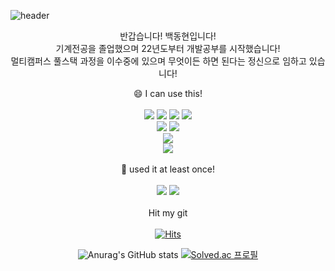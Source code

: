 ![header](https://capsule-render.vercel.app/api?type=Waving&color=auto&height=300&section=header&text=Welcom&fontSize=90&desc=Baek's%20git&descAlign=64&descAlignY=65)

<div align="center">

  반갑습니다! 백동현입니다!<br/>
  기계전공을 졸업했으며 22년도부터 개발공부를 시작했습니다!<br/>
  멀티캠퍼스 풀스택 과정을 이수중에 있으며 무엇이든 하면 된다는 정신으로 임하고 있습니다!
  
  
  😄 I can use this! 
<br/>
<br/>
<img src="https://img.shields.io/badge/HTML-E34F26?style=flat-square&logo=HTML5&logoColor=white"/>
<img src="https://img.shields.io/badge/JAVA-00A4FF?style=flat-square&logo=java&logoColor=white"/>
<img src="https://img.shields.io/badge/JAVA SCRIPT-FFEF00?style=flat-square&logo=javascript&logoColor=black"/>
<img src="https://img.shields.io/badge/CSS-ABFF00?style=flat-square&logo=css3&logoColor=black"/>
  <br/>
<img src="https://img.shields.io/badge/SPRING-30FF00?style=flat-square&logo=spring&logoColor=white"/>
<img src="https://img.shields.io/badge/SPRINGBOOT-0CEA25?style=flat-square&logo=Spring Boot&logoColor=white"/>
    <br/>
<img src="https://img.shields.io/badge/MYSQL-31C3F7?style=flat-square&logo=MySQL&logoColor=black"/>
  <br/>
<img src="https://img.shields.io/badge/TOMCAT-F0E803?style=flat-square&logo=Apache Tomcat&logoColor=black"/>
<br/>
<br/>
  🌱 used it at least once!
<br/>
<br/>
<img src="https://img.shields.io/badge/NODE-97F003?style=flat-square&logo=Node.js&logoColor=black"/>
<img src="https://img.shields.io/badge/REACT-03F0E3?style=flat-square&logo=React&logoColor=white"/>  
<br/>
  Hit my git
<br/>
<br/>
  [![Hits](https://hits.seeyoufarm.com/api/count/incr/badge.svg?url=https%3A%2F%2Fgithub.com%2Fqorehdgus&count_bg=%2379C83D&title_bg=%23555555&icon=&icon_color=%23E7E7E7&title=hits&edge_flat=false)](https://hits.seeyoufarm.com)
  
  ![Anurag's GitHub stats](https://github-readme-stats.vercel.app/api?username=qorehdgus&&show_icons=true&theme=radical)
  [![Solved.ac
프로필](http://mazassumnida.wtf/api/generate_badge?boj=qorehdgus2)](https://solved.ac/qorehdgus2)
</div>







<!--
**qorehdgus/qorehdgus** is a ✨ _special_ ✨ repository because its `README.md` (this file) appears on your GitHub profile.

Here are some ideas to get you started:

- 🔭 I’m currently working on ...
- 🌱 I’m currently learning ...
- 👯 I’m looking to collaborate on ...
- 🤔 I’m looking for help with ...
- 💬 Ask me about ...
- 📫 How to reach me: ...
- 😄 Pronouns: ...
- ⚡ Fun fact: ...
-->

